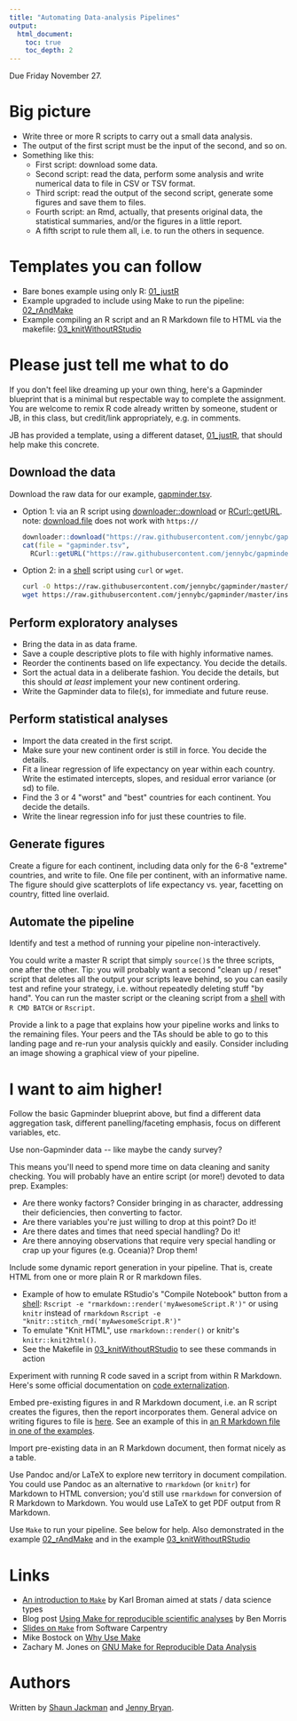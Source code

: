 ```yaml
---
title: "Automating Data-analysis Pipelines"
output:
  html_document:
    toc: true
    toc_depth: 2
---
```


Due Friday November 27.

Big picture
================================================================================

  * Write three or more R scripts to carry out a small data analysis.
  * The output of the first script must be the input of the second, and so on.
  * Something like this:
    - First script: download some data.
    - Second script: read the data, perform some analysis and write numerical data to file in CSV or TSV format.
    - Third script: read the output of the second script, generate some figures and save them to files.
    - Fourth script: an Rmd, actually, that presents original data, the statistical summaries, and/or the figures in a little report.
    - A fifth script to rule them all, i.e. to run the others in sequence.

Templates you can follow
================================================================================

+ Bare bones example using only R:
  [01_justR][]
+ Example upgraded to include using Make to run the pipeline:
  [02_rAndMake][]
+ Example compiling an R script and an R Markdown file to HTML via the makefile:
  [03_knitWithoutRStudio][]

[01_justR]: https://github.com/STAT545-UBC/STAT545-UBC.github.io/tree/master/automation10_holding-area/01_automation-example_just-r
[02_rAndMake]: https://github.com/STAT545-UBC/STAT545-UBC.github.io/tree/master/automation10_holding-area/02_automation-example_r-and-make
[03_knitWithoutRStudio]: https://github.com/STAT545-UBC/STAT545-UBC.github.io/tree/master/automation10_holding-area/03_automation-example_render-without-rstudio

Please just tell me what to do
================================================================================

If you don't feel like dreaming up your own thing, here's a Gapminder blueprint that is a minimal but respectable way to complete the assignment. You are welcome to remix R code already written by someone, student or JB, in this class, but credit/link appropriately, e.g. in comments.

JB has provided a template, using a different dataset, [01_justR][], that should help make this concrete.

Download the data
------------------------------------------------------------

Download the raw data for our example, [gapminder.tsv][].

+ Option 1: via an R script using [downloader::download][] or [RCurl::getURL][].
  note: [download.file][] does not work with `https://`

    ```r
    downloader::download("https://raw.githubusercontent.com/jennybc/gapminder/master/inst/gapminder.tsv")
    cat(file = "gapminder.tsv",
      RCurl::getURL("https://raw.githubusercontent.com/jennybc/gapminder/master/inst/gapminder.tsv"))
    ```

+ Option 2: in a [shell](git09_shell.html) script using `curl` or `wget`.

    ```bash
    curl -O https://raw.githubusercontent.com/jennybc/gapminder/master/inst/gapminder.tsv
    wget https://raw.githubusercontent.com/jennybc/gapminder/master/inst/gapminder.tsv
    ```

[gapminder.tsv]: https://github.com/jennybc/gapminder/blob/master/inst/gapminder.tsv
[download.file]: http://stat.ethz.ch/R-manual/R-patched/library/utils/html/download.file.html
[downloader::download]: http://cran.r-project.org/web/packages/downloader/index.html
[RCurl::getURL]: http://www.omegahat.org/RCurl/

Perform exploratory analyses
------------------------------------------------------------

+ Bring the data in as data frame.
+ Save a couple descriptive plots to file with highly informative names.
+ Reorder the continents based on life expectancy. You decide the details.
+ Sort the actual data in a deliberate fashion. You decide the details, but this should *at least* implement your new continent ordering.
+ Write the Gapminder data to file(s), for immediate and future reuse.

Perform statistical analyses
------------------------------------------------------------

+ Import the data created in the first script.
+ Make sure your new continent order is still in force. You decide the details.
+ Fit a linear regression of life expectancy on year within each country. Write the estimated intercepts, slopes, and residual error variance (or sd) to file.
+ Find the 3 or 4 "worst" and "best" countries for each continent. You decide the details.
+ Write the linear regression info for just these countries to file.

Generate figures
------------------------------------------------------------

Create a figure for each continent, including data only for the 6-8 "extreme" countries, and write to file. One file per continent, with an informative name. The figure should give scatterplots of life expectancy vs. year, facetting on country, fitted line overlaid.

Automate the pipeline
------------------------------------------------------------

Identify and test a method of running your pipeline non-interactively.

You could write a master R script that simply `source()`s the three scripts, one after the other. Tip: you will probably want a second "clean up / reset" script that deletes all the output your scripts leave behind, so you can easily test and refine your strategy, i.e. without repeatedly  deleting stuff "by hand". You can run the master script or the cleaning script from a [shell](git09_shell.html) with `R CMD BATCH` or `Rscript`.

Provide a link to a page that explains how your pipeline works and links to the remaining files. Your peers and the TAs should be able to go to this landing page and re-run your analysis quickly and easily. Consider including an image showing a graphical view of your pipeline.

I want to aim higher!
================================================================================

Follow the basic Gapminder blueprint above, but find a different data aggregation task, different panelling/faceting emphasis, focus on different variables, etc.

Use non-Gapminder data -- like maybe the candy survey?

This means you'll need to spend more time on data cleaning and sanity checking. You will probably have an entire script (or more!) devoted to data prep. Examples:

+ Are there wonky factors? Consider bringing in as character, addressing their deficiencies, then converting to factor.
+ Are there variables you're just willing to drop at this point? Do it!
+ Are there dates and times that need special handling? Do it!
+ Are there annoying observations that require very special handling or crap up your figures (e.g. Oceania)? Drop them!

Include some dynamic report generation in your pipeline. That is, create HTML from one or more plain R or R markdown files.

+ Example of how to emulate RStudio's "Compile Notebook" button from a [shell](git09_shell.html):
  `Rscript -e "rmarkdown::render('myAwesomeScript.R')"`
  or using `knitr` instead of `rmarkdown`
  `Rscript -e "knitr::stitch_rmd('myAwesomeScript.R')"`
+ To emulate "Knit HTML", use `rmarkdown::render()` or knitr's `knitr::knit2html()`.
+ See the Makefile in [03_knitWithoutRStudio][] to see these commands in action

Experiment with running R code saved in a script from within R Markdown. Here's some official documentation on [code externalization](http://yihui.name/knitr/demo/externalization/).

Embed pre-existing figures in and R Markdown document, i.e. an R script creates the figures, then the report incorporates them. General advice on writing figures to file is [here](block017_write-figure-to-file.html). See an example of this in [an R Markdown file in one of the examples](https://github.com/jennybc/STAT545A_2013/blob/master/hw06_scaffolds/03_knitWithoutRStudio/03_doStuff.Rmd).

Import pre-existing data in an R Markdown document, then format nicely as a table.

Use Pandoc and/or LaTeX to explore new territory in document compilation. You could use Pandoc as an alternative to `rmarkdown` (or `knitr`) for Markdown to HTML conversion; you'd still use `rmarkdown` for conversion of R Markdown to Markdown. You would use LaTeX to get PDF output from R Markdown.

Use `Make` to run your pipeline. See below for help. Also demonstrated in the example [02_rAndMake][] and in the example [03_knitWithoutRStudio][]

Links
================================================================================

+ [An introduction to `Make`](http://kbroman.github.io/minimal_make/) by Karl Broman aimed at stats / data science types
+ Blog post [Using Make for reproducible scientific analyses](http://www.bendmorris.com/2013/09/using-make-for-reproducible-scientific.html) by Ben Morris
+ [Slides on `Make`](http://software-carpentry.org/v4/make/index.html) from Software Carpentry
+ Mike Bostock on [Why Use Make](http://bost.ocks.org/mike/make/)
+ Zachary M. Jones on [GNU Make for Reproducible Data Analysis](http://zmjones.com/make.html)

Authors
================================================================================

Written by [Shaun Jackman][] and [Jenny Bryan][].

[Shaun Jackman]: http://sjackman.ca/
[Jenny Bryan]: http://www.stat.ubc.ca/~jenny/
[CC BY 3.0]: http://creativecommons.org/licenses/by/3.0/
